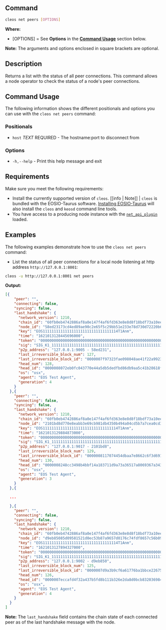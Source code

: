 ## Command
```sh
cleos net peers [OPTIONS]
```

**Where:**
* [OPTIONS] = See **Options** in the [**Command Usage**](command-usage) section below.

**Note:** The arguments and options enclosed in square brackets are optional.

## Description
Returns a list with the status of all peer connections. This command allows a node operator to check the status of a node's peer connections.

## Command Usage
The following information shows the different positionals and options you can use with the `cleos net peers` command:

### Positionals
* `host` _TEXT_ REQUIRED - The hostname:port to disconnect from

### Options
* `-h,--help` - Print this help message and exit

## Requirements
Make sure you meet the following requirements:

* Install the currently supported version of `cleos`.
[[info | Note]]
| `cleos` is bundled with the EOSIO-Taurus software. [Installing EOSIO-Taurus](../../../00_install/index.md) will also install the `cleos` and `keosd` command line tools.
* You have access to a producing node instance with the [`net_api_plugin`](../../../01_nodeos/03_plugins/net_api_plugin/index.md) loaded.

## Examples
The following examples demonstrate how to use the `cleos net peers` command:

* List the status of all peer connections for a local node listening at http address `http://127.0.0.1:8001`:

```sh
cleos -u http://127.0.0.1:8001 net peers
```
**Output:**
```json
[{
    "peer": "",
    "connecting": false,
    "syncing": false,
    "last_handshake": {
      "network_version": 1210,
      "chain_id": "60fb0eb4742886af8a0e147f4af6fd363e8e8d8f18bdf73a10ee0134fec1c551",
      "node_id": "58ed23173cd4ed89ae90c2e65f5c29bb51e233e78d730d72220b6d84543bfc08",
      "key": "EOS1111111111111111111111111111111114T1Anm",
      "time": "1621013128445696000",
      "token": "0000000000000000000000000000000000000000000000000000000000000000",
      "sig": "SIG_K1_111111111111111111111111111111111111111111111111111111111111111116uk5ne",
      "p2p_address": "127.0.0.1:9005 - 58ed231",
      "last_irreversible_block_num": 127,
      "last_irreversible_block_id": "0000007f97323fae098048ae41f22a99238afc5db56cad17f50304919d21e1c2",
      "head_num": 128,
      "head_id": "0000008072eb0fc043770e44a5db5dedfbd86db9aa5c41b28618f1b9343c2d22",
      "os": "osx",
      "agent": "EOS Test Agent",
      "generation": 4
    }
  },{
    "peer": "",
    "connecting": false,
    "syncing": false,
    "last_handshake": {
      "network_version": 1210,
      "chain_id": "60fb0eb4742886af8a0e147f4af6fd363e8e8d8f18bdf73a10ee0134fec1c551",
      "node_id": "2101bd8d770e8eabb3e69cb981db4350b494a04cd5b7a7cea0cd3070aa722306",
      "key": "EOS1111111111111111111111111111111114T1Anm",
      "time": "1621013129884873000",
      "token": "0000000000000000000000000000000000000000000000000000000000000000",
      "sig": "SIG_K1_111111111111111111111111111111111111111111111111111111111111111116uk5ne",
      "p2p_address": "127.0.0.1:9017 - 2101bd8",
      "last_irreversible_block_num": 129,
      "last_irreversible_block_id": "0000008117074454dbaa7e8662c6f3d6918e776cc063c45f52b37bdc945ddc5d",
      "head_num": 130,
      "head_id": "0000008248cc3498b4bbf14a183711d9a73a36517a8069367a343bd4060fed14",
      "os": "osx",
      "agent": "EOS Test Agent",
      "generation": 3
    }
  },{

  ...

  },{
    "peer": "",
    "connecting": false,
    "syncing": false,
    "last_handshake": {
      "network_version": 1210,
      "chain_id": "60fb0eb4742886af8a0e147f4af6fd363e8e8d8f18bdf73a10ee0134fec1c551",
      "node_id": "d9eb85085d09581521d0ec53b87a9657d0176c74fdf8657c56b09a91b3821c6f",
      "key": "EOS1111111111111111111111111111111114T1Anm",
      "time": "1621013127894327000",
      "token": "0000000000000000000000000000000000000000000000000000000000000000",
      "sig": "SIG_K1_111111111111111111111111111111111111111111111111111111111111111116uk5ne",
      "p2p_address": "127.0.0.1:9002 - d9eb850",
      "last_irreversible_block_num": 125,
      "last_irreversible_block_id": "0000007d9a3b9cf6a61776ba1bbce226754aefcad664338d2acb5be34cc53a5b",
      "head_num": 126,
      "head_id": "0000007eccafd4f32a437b5fd8b111b326e2da8d0bcb832036984841b81ab64e",
      "os": "osx",
      "agent": "EOS Test Agent",
      "generation": 4
    }
  }
]
```

**Note:** The `last_handshake` field contains the chain state of each connected peer as of the last handshake message with the node.
